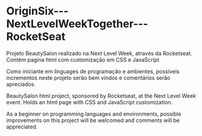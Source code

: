 # OriginSix---NextLevelWeekTogether---RocketSeat


Projeto BeautySalon realizado na Next Level Week, através da Rocketseat.
Contém pagina html com customização em CSS e JavaScript

Como iniciante em linguages de programação e ambientes, possíveis incrementos neste projeto serão bem vindos e comentários serão apreciados.

BeautySalon html project, sponsored by Rocketseat, at the Next Level Week event.
Holds an html page with CSS and JavaScript customization.

As a beginner on programming languages and environments, possible improvements on this project will be welcomed and comments will be appreciated.
